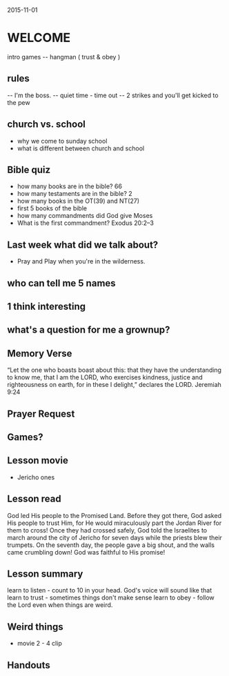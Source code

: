 
2015-11-01

# WELCOME

intro games
-- hangman ( trust & obey )

## rules
-- I'm the boss.
-- quiet time - time out
-- 2 strikes and you'll get kicked to the pew

## church vs. school
- why we come to sunday school
- what is different between church and school

## Bible quiz
- how many books are in the bible? 66
- how many testaments are in the bible? 2
- how many books in the OT(39) and NT(27)
- first 5 books of the bible
- how many commandments did God give Moses
- What is the first commandment? Exodus 20:2–3

## Last week what did we talk about?
- Pray and Play when you're in the wilderness.

## who can tell me 5 names
## 1 think interesting
## what's a question for me a grownup?


## Memory Verse
“Let the one who boasts boast about this: that they have the understanding to know me, that I am the LORD, who exercises kindness, justice and righteousness on earth, for in these I delight,” declares the LORD. Jeremiah 9:24

## Prayer Request


## Games?

## Lesson movie
- Jericho ones

## Lesson read

God led His people to the Promised Land. Before they got there, God asked His people to trust Him, for He would miraculously part the Jordan River for them to cross! Once they had crossed safely, God told the Israelites to march around the city of Jericho for seven days while the priests blew their trumpets. On the seventh day, the people gave a big shout, and the walls came crumbling down! God was faithful to His promise!

## Lesson summary

learn to listen - count to 10 in your head. God's voice will sound like that
learn to trust - sometimes things don't make sense
learn to obey - follow the Lord even when things are weird.

## Weird things
- movie 2 - 4 clip

## Handouts

